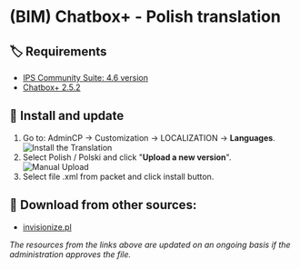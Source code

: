 # (BIM) Chatbox+ - Polish translation

## 🏷️ Requirements

- [IPS Community Suite: 4.6 version](https://invisioncommunity.com/)
- [Chatbox+ 2.5.2](https://invisioncommunity.com/files/file/9342-chatbox/)

## 🧰 Install and update

1. Go to: AdminCP -> Customization -> LOCALIZATION -> **Languages**.  
   ![Install the Translation](https://files.axendev.net/github/lang/acpLang.png)
2. Select Polish / Polski and click "**Upload a new version**".  
   ![Manual Upload](https://files.axendev.net/github/lang/uploadNewVersion.png)
3. Select file .xml from packet and click install button.

## 🔌 Download from other sources:

- [invisionize.pl](https://forum.invisionize.pl/files/file/813-polish-translation-app-bim-chatbox/)

_The resources from the links above are updated on an ongoing basis if the administration approves the file._

